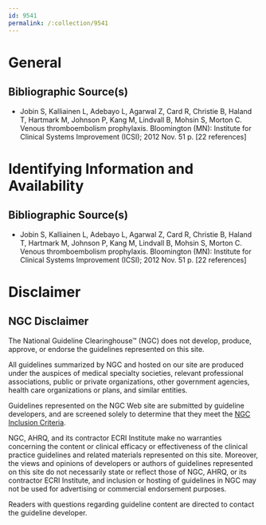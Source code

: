 ```yaml
---
id: 9541
permalink: /:collection/9541
---
```


# General

## Bibliographic Source(s)

- Jobin S, Kalliainen L, Adebayo L, Agarwal Z, Card R, Christie B, Haland T, Hartmark M, Johnson P, Kang M, Lindvall B, Mohsin S, Morton C. Venous thromboembolism prophylaxis. Bloomington (MN): Institute for Clinical Systems Improvement (ICSI); 2012 Nov. 51 p. [22 references]

# Identifying Information and Availability

## Bibliographic Source(s)

- Jobin S, Kalliainen L, Adebayo L, Agarwal Z, Card R, Christie B, Haland T, Hartmark M, Johnson P, Kang M, Lindvall B, Mohsin S, Morton C. Venous thromboembolism prophylaxis. Bloomington (MN): Institute for Clinical Systems Improvement (ICSI); 2012 Nov. 51 p. [22 references]

# Disclaimer

## NGC Disclaimer

The National Guideline Clearinghouse™ (NGC) does not develop, produce, approve, or endorse the guidelines represented on this site.

All guidelines summarized by NGC and hosted on our site are produced under the auspices of medical specialty societies, relevant professional associations, public or private organizations, other government agencies, health care organizations or plans, and similar entities.

Guidelines represented on the NGC Web site are submitted by guideline developers, and are screened solely to determine that they meet the [NGC Inclusion Criteria](/help-and-about/summaries/inclusion-criteria).

NGC, AHRQ, and its contractor ECRI Institute make no warranties concerning the content or clinical efficacy or effectiveness of the clinical practice guidelines and related materials represented on this site. Moreover, the views and opinions of developers or authors of guidelines represented on this site do not necessarily state or reflect those of NGC, AHRQ, or its contractor ECRI Institute, and inclusion or hosting of guidelines in NGC may not be used for advertising or commercial endorsement purposes.

Readers with questions regarding guideline content are directed to contact the guideline developer.

